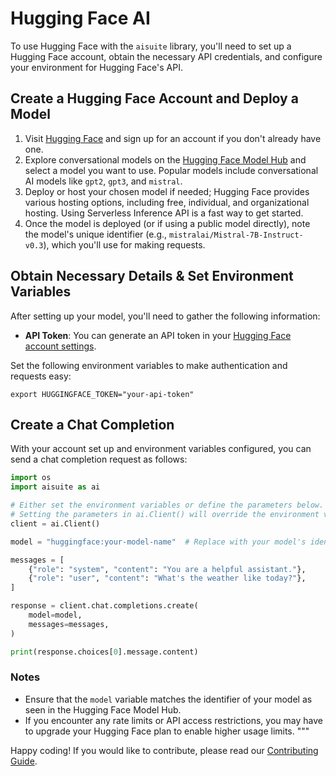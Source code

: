 # Hugging Face AI

To use Hugging Face with the `aisuite` library, you'll need to set up a Hugging Face account, obtain the necessary API credentials, and configure your environment for Hugging Face's API.

## Create a Hugging Face Account and Deploy a Model

1. Visit [Hugging Face](https://huggingface.co/) and sign up for an account if you don't already have one.
2. Explore conversational models on the [Hugging Face Model Hub](https://huggingface.co/models?inference=warm&other=conversational&sort=trending) and select a model you want to use. Popular models include conversational AI models like `gpt2`, `gpt3`, and `mistral`.
3. Deploy or host your chosen model if needed; Hugging Face provides various hosting options, including free, individual, and organizational hosting. Using Serverless Inference API is a fast way to get started.
5. Once the model is deployed (or if using a public model directly), note the model's unique identifier (e.g., `mistralai/Mistral-7B-Instruct-v0.3`), which you'll use for making requests.

## Obtain Necessary Details & Set Environment Variables

After setting up your model, you'll need to gather the following information:

- **API Token**: You can generate an API token in your [Hugging Face account settings](https://huggingface.co/settings/tokens).

Set the following environment variables to make authentication and requests easy:

```shell
export HUGGINGFACE_TOKEN="your-api-token"
```

## Create a Chat Completion

With your account set up and environment variables configured, you can send a chat completion request as follows:

```python
import os
import aisuite as ai

# Either set the environment variables or define the parameters below.
# Setting the parameters in ai.Client() will override the environment variable values.
client = ai.Client()

model = "huggingface:your-model-name"  # Replace with your model's identifier.

messages = [
    {"role": "system", "content": "You are a helpful assistant."},
    {"role": "user", "content": "What's the weather like today?"},
]

response = client.chat.completions.create(
    model=model,
    messages=messages,
)

print(response.choices[0].message.content)
```

### Notes

- Ensure that the `model` variable matches the identifier of your model as seen in the Hugging Face Model Hub.
- If you encounter any rate limits or API access restrictions, you may have to upgrade your Hugging Face plan to enable higher usage limits.
"""

Happy coding! If you would like to contribute, please read our [Contributing Guide](../CONTRIBUTING.md).